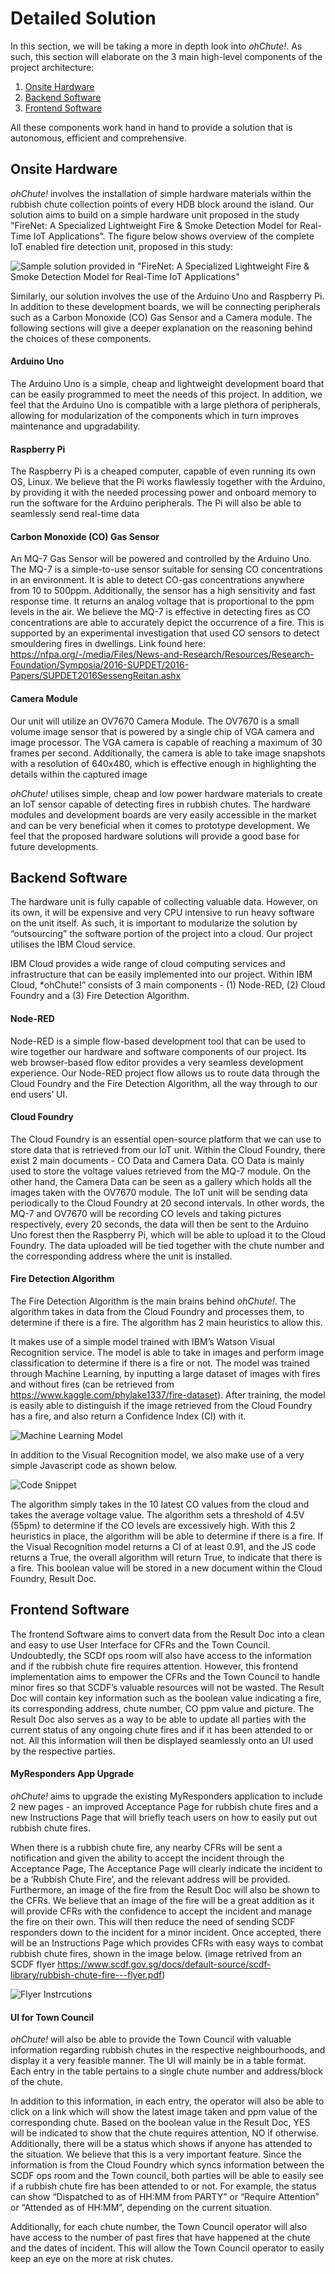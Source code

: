 # Detailed Solution
In this section, we will be taking a more in depth look into *ohChute!*. As such, this section will elaborate on the 3 main high-level components of the project architecture: 

1. [Onsite Hardware](#onsite-hardware)
2. [Backend Software](#backend-software)
3. [Frontend Software](#frontend-software)

All these components work hand in hand to provide a solution that is autonomous, efficient and comprehensive.

## Onsite Hardware
*ohChute!* involves the installation of simple hardware materials within the rubbish chute collection points of every HDB block around the island. Our solution aims to build on a simple hardware unit proposed in the study "FireNet: A Specialized Lightweight Fire & Smoke Detection Model for Real-Time IoT Applications". The figure below shows overview of the complete IoT enabled fire detection unit, proposed in this study:

![Sample solution provided in "FireNet: A Specialized Lightweight Fire & Smoke Detection Model for Real-Time IoT Applications"](/images/sampleDetectionModel.PNG)

Similarly, our solution involves the use of the Arduino Uno and Raspberry Pi. In addition to these development boards, we will be connecting peripherals such as a Carbon Monoxide (CO) Gas Sensor and a Camera module. The following sections will give a deeper explanation on the reasoning behind the choices of these components.

#### Arduino Uno
The Arduino Uno is a simple, cheap and lightweight development board that can be easily programmed to meet the needs of this project. In addition, we feel that the Arduino Uno is compatible with a large plethora of peripherals, allowing for modularization of the components which in turn improves maintenance and upgradability.

#### Raspberry Pi
The Raspberry Pi is a cheaped computer, capable of even running its own OS, Linux. We believe that the Pi works flawlessly together with the Arduino, by providing it with the needed processing power and onboard memory to run the software for the Arduino peripherals. The Pi will also be able to seamlessly send real-time data

#### Carbon Monoxide (CO) Gas Sensor
An MQ-7 Gas Sensor will be powered and controlled by the Arduino Uno. The MQ-7 is a simple-to-use sensor suitable for sensing CO concentrations in an environment. It is able to detect CO-gas concentrations anywhere from 10 to 500ppm. Additionally, the sensor has a high sensitivity and fast response time. It returns an analog voltage that is proportional to the ppm levels in the air. We believe the MQ-7 is effective in detecting fires as CO concentrations are able to accurately depict the occurrence of a fire. This is supported by an experimental investigation that used CO sensors to detect smouldering fires in dwellings. Link found here: https://nfpa.org/-/media/Files/News-and-Research/Resources/Research-Foundation/Symposia/2016-SUPDET/2016-Papers/SUPDET2016SessengReitan.ashx

#### Camera Module
Our unit will utilize an OV7670 Camera Module. The OV7670 is a small volume image sensor that is powered by a single chip of VGA camera and image processor. The VGA camera is capable of reaching a maximum of 30 frames per second. Additionally, the camera is able to take image snapshots with a resolution of 640x480, which is effective enough in highlighting the details within the captured image

*ohChute!* utilises simple, cheap and low power hardware materials to create an IoT sensor capable of detecting fires in rubbish chutes. The hardware modules and development boards are very easily accessible in the market and can be very beneficial when it comes to prototype development. We feel that the proposed hardware solutions will provide a good base for future developments.

## Backend Software
The hardware unit is fully capable of collecting valuable data. However, on its own, it will be expensive and very CPU intensive to run heavy software on the unit itself. As such, it is important to modularize the solution by “outsourcing” the software portion of the project into a cloud. Our project utilises the IBM Cloud service.

IBM Cloud provides a wide range of cloud computing services and infrastructure that can be easily implemented into our project. Within IBM Cloud, *ohChute!” consists of 3 main components - (1) Node-RED, (2) Cloud Foundry and a (3) Fire Detection Algorithm.

#### Node-RED
Node-RED is a simple flow-based development tool that can be used to wire together our hardware and software components of our project. Its web browser-based flow editor provides a very seamless development experience. Our Node-RED project flow allows us to route data through the Cloud Foundry and the Fire Detection Algorithm, all the way through to our end users’ UI.

#### Cloud Foundry
The Cloud Foundry is an essential open-source platform that we can use to store data that is retrieved from our IoT unit. Within the Cloud Foundry, there exist 2 main documents - CO Data and Camera Data. CO Data is mainly used to store the voltage values retrieved from the MQ-7 module. On the other hand, the Camera Data can be seen as a gallery which holds all the images taken with the OV7670 module. The IoT unit will be sending data periodically to the Cloud Foundry at 20 second intervals. In other words, the MQ-7 and OV7670 will be recording CO levels and taking pictures respectively, every 20 seconds, the data will then be sent to the Arduino Uno forest then the Raspberry Pi, which will be able to upload it to the Cloud Foundry. The data uploaded will be tied together with the chute number and the corresponding address where the unit is installed.

#### Fire Detection Algorithm
The Fire Detection Algorithm is the main brains behind *ohChute!*. The algorithm takes in data from the Cloud Foundry and processes them, to determine if there is a fire. The algorithm has 2 main heuristics to allow this. 

It makes use of a simple model trained with IBM’s Watson Visual Recognition service. The model is able to take in images and perform image classification to determine if there is a fire or not. The model was trained through Machine Learning, by inputting a large dataset of images with fires and without fires (can be retrieved from https://www.kaggle.com/phylake1337/fire-dataset). After training, the model is easily able to distinguish if the image retrieved from the Cloud Foundry has a fire, and also return a Confidence Index (CI) with it.

![Machine Learning Model](/images/MLTest.PNG)

In addition to the Visual Recognition model, we also make use of a very simple Javascript code as shown below.

![Code Snippet](/images/javascript.PNG)

The algorithm simply takes in the 10 latest CO values from the cloud and takes the average voltage value. The algorithm sets a threshold of 4.5V (55pm) to determine if the CO levels are excessively high.
With this 2 heuristics in place, the algorithm will be able to determine if there is a fire. If the Visual Recognition model returns a CI of at least 0.91, and the JS code returns a True, the overall algorithm will return True, to indicate that there is a fire. This boolean value will be stored in a new document within the Cloud Foundry, Result Doc. 

## Frontend Software
The frontend Software aims to convert data from the Result Doc into a clean and easy to use User Interface for CFRs and the Town Council. Undoubtedly, the SCDf ops room will also have access to the information and if the rubbish chute fire requires attention. However, this frontend implementation aims to empower the CFRs and the Town Council to handle minor fires so that SCDF’s valuable resources will not be wasted. The Result Doc will contain key information such as the boolean value indicating a fire, its corresponding address, chute number, CO ppm value and picture. The Result Doc also serves as a way to be able to update all parties with the current status of any ongoing chute fires and if it has been attended to or not. All this information will then be displayed seamlessly onto an UI used by the respective parties.

#### MyResponders App Upgrade
*ohChute!* aims to upgrade the existing MyResponders application to include 2 new pages - an improved Acceptance Page for rubbish chute fires and a new Instructions Page that will briefly teach users on how to easily put out rubbish chute fires.

When there is a rubbish chute fire, any nearby CFRs will be sent a notification and given the ability to accept the incident through the Acceptance Page, The Acceptance Page will clearly indicate the incident to be a ‘Rubbish Chute Fire’, and the relevant address will be provided. Furthermore, an image of the fire from the Result Doc will also be shown to the CFRs. We believe that an image of the fire will be a great addition as it will provide CFRs with the confidence to accept the incident and manage the fire on their own. This will then reduce the need of sending SCDF responders down to the incident for a minor incident. Once accepted, there will be an Instructions Page which provides CFRs with easy ways to combat rubbish chute fires, shown in the image below. (image retrived from an SCDF flyer https://www.scdf.gov.sg/docs/default-source/scdf-library/rubbish-chute-fire---flyer.pdf)

![Flyer Instrcutions](images/flyerInstructions.PNG)

#### UI for Town Council
*ohChute!* will also be able to provide the Town Council with valuable information regarding rubbish chutes in the respective neighbourhoods, and display it a very feasible manner. The UI will mainly be in a table format. Each entry in the table pertains to a single chute number and address/block of the chute. 

In addition to this information, in each entry, the operator will also be able to click on a link which will show the latest image taken and ppm value of the corresponding chute. Based on the boolean value in the Result Doc, YES will be indicated to show that the chute requires attention, NO if otherwise. Additionally, there will be a status which shows if anyone has attended to the situation. We believe that this is a very important feature. Since the information is from the Cloud Foundry which syncs information between the SCDF ops room and the Town council, both parties will be able to easily see if a rubbish chute fire has been attended to or not. For example, the status can show “Dispatched to as of HH:MM from PARTY” or  “Require Attention” or “Attended as of HH:MM”, depending on the current situation.

Additionally, for each chute number, the Town Council operator will also have access to the number of past fires that have happened at the chute and the dates of incident. This will allow the Town Council operator to easily keep an eye on the more at risk chutes.
